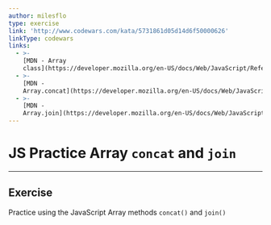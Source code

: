 ```yaml
---
author: milesflo
type: exercise
link: 'http://www.codewars.com/kata/5731861d05d14d6f50000626'
linkType: codewars
links:
  - >-
    [MDN - Array
    class](https://developer.mozilla.org/en-US/docs/Web/JavaScript/Reference/Global_Objects/Array){website}
  - >-
    [MDN -
    Array.concat](https://developer.mozilla.org/en-US/docs/Web/JavaScript/Reference/Global_Objects/Array/concat){website}
  - >-
    [MDN -
    Array.join](https://developer.mozilla.org/en-US/docs/Web/JavaScript/Reference/Global_Objects/Array/join){website}
---
```


# JS Practice Array `concat` and `join`


---

## Exercise

Practice using the JavaScript Array methods `concat()` and `join()`
